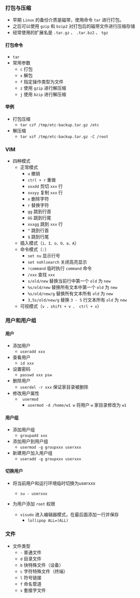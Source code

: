 ### 打包与压缩

- 早期 `Linux` 的备份介质是磁带，使用命令 `tar` 进行打包。
- 之后可以使用 `gzip` 和 `bzip2` 对打包后的磁带文件进行压缩存储
- 经常使用的扩展名是 `.tar.gz` 、 `.tar.bz2` 、 `tgz`

#### 打包命令

- `tar`
- 常用参数
    - `c` 打包
    - `x` 解包
    - `f` 指定操作类型为文件
    - `z` 使用 `gzip` 进行解压缩
    - `j` 使用 `bzip` 进行解压缩

#### 举例

- 打包压缩
    - `tar czf /tmp/etc-backup.tar.gz /etc`
- 解压缩
    - `tar xzf /tmp/etc-backup.tar.gz -C /root`

### VIM

- 四种模式
    - 正常模式
        - `u` 撤销
        - `ctrl + r` 重做
        - `xxxdd` 剪切 `xxx` 行
        - `xxxyy` 复制 `xxx` 行
        - `x` 删除字符
        - `r` 替换字符
        - `gg` 跳到行首
        - `GG` 跳到行尾
        - `xxxgg` 跳到 `xxx` 行
        - `^` 跳到行首
        - `$` 跳到行尾
    - 插入模式（`i、I、o、O、a、A`）
    - 命令模式（`:`）
        - `set nu` 显示行号
        - `set nohlsearch` 关闭高亮显示
        - `!command` 临时执行 `command` 命令
        - `/xxx` 查找 `xxx`
        - `s/old/new` 替换当前行中第一个 `old` 为 `new`
        - `%s/old/new` 替换所有文本中第一个 `old` 为 `new`
        - `%s/old/new/g` 替换所有文本所有 `old` 为 `new`
        - `3,5s/old/new/g` 替换 `3 - 5` 行文本所有 `old` 为 `new`
    - 可视模式（`v 、shift + v 、 ctrl + v`）

### 用户和用户组

#### 用户

- 添加用户
    - `useradd xxx`
- 查看用户
    - `id xxx`
- 设置密码
    - `passwd xxx psw`
- 删除用户
    - `userdel -r xxx` 保证家目录被删除
- 修改用户属性
    - ` usermod`
        - `usermod -d /home/w1 w` 将用户 `w` 家目录修改为 `w1`

#### 用户组

- 添加用户组
    - `groupadd xxx`
- 添加用户到用户组
    - `usermod -g groupxxx userxxx`
- 新建用户加入用户组
    - `useradd -g groupxxx userxxx`

#### 切换用户

- 将当前用户和运行环境临时切换为userxxx
    - `su - userxxx`

- 为用户添加 `root` 权限
    - `visudo` 进入编辑器模式，在最后面添加一行并保存
        - `lollipop ALL=(ALL)`

### 文件

- 文件类型
    - `-` 普通文件
    - `d` 目录文件
    - `b` 快特殊文件（设备）
    - `c` 字符特殊文件（终端）
    - `l` 符号链接
    - `f` 命名管道
    - `s` 套接字文件

